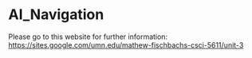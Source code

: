 # AI_Navigation
 
Please go to this website for further information: https://sites.google.com/umn.edu/mathew-fischbachs-csci-5611/unit-3 
